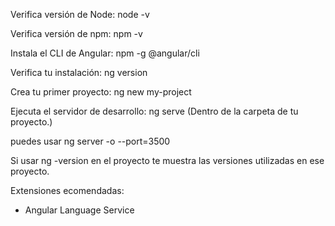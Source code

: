Verifica versión de Node: node -v

Verifica versión de npm: npm -v

Instala el CLI de Angular: npm -g @angular/cli

Verifica tu instalación: ng version

Crea tu primer proyecto: ng new my-project

Ejecuta el servidor de desarrollo: ng serve (Dentro de la carpeta de tu proyecto.)

puedes usar ng server -o --port=3500

Si usar ng -version en el proyecto te muestra las versiones utilizadas en ese proyecto.

Extensiones ecomendadas:

- Angular Language Service
